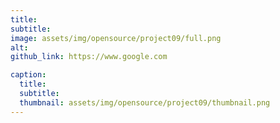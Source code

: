 ```yaml
---
title: 
subtitle: 
image: assets/img/opensource/project09/full.png
alt: 
github_link: https://www.google.com

caption:
  title: 
  subtitle: 
  thumbnail: assets/img/opensource/project09/thumbnail.png
---
```

